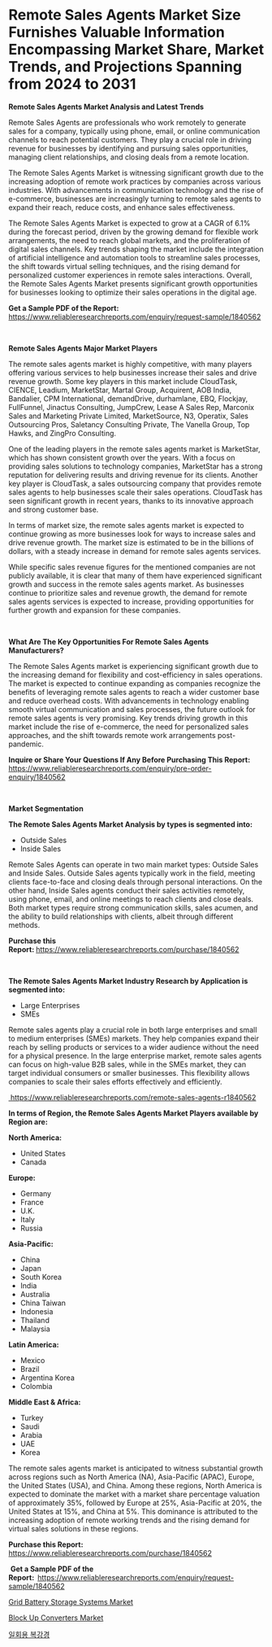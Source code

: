 <p><h1>Remote Sales Agents Market Size Furnishes Valuable Information Encompassing Market Share, Market Trends, and Projections Spanning from 2024 to 2031</h1></p><p><strong>Remote Sales Agents Market Analysis and Latest Trends</strong></p>
<p><p>Remote Sales Agents are professionals who work remotely to generate sales for a company, typically using phone, email, or online communication channels to reach potential customers. They play a crucial role in driving revenue for businesses by identifying and pursuing sales opportunities, managing client relationships, and closing deals from a remote location.</p><p>The Remote Sales Agents Market is witnessing significant growth due to the increasing adoption of remote work practices by companies across various industries. With advancements in communication technology and the rise of e-commerce, businesses are increasingly turning to remote sales agents to expand their reach, reduce costs, and enhance sales effectiveness.</p><p>The Remote Sales Agents Market is expected to grow at a CAGR of 6.1% during the forecast period, driven by the growing demand for flexible work arrangements, the need to reach global markets, and the proliferation of digital sales channels. Key trends shaping the market include the integration of artificial intelligence and automation tools to streamline sales processes, the shift towards virtual selling techniques, and the rising demand for personalized customer experiences in remote sales interactions. Overall, the Remote Sales Agents Market presents significant growth opportunities for businesses looking to optimize their sales operations in the digital age.</p></p>
<p><strong>Get a Sample PDF of the Report:&nbsp;</strong> <a href="https://www.reliableresearchreports.com/enquiry/request-sample/1840562">https://www.reliableresearchreports.com/enquiry/request-sample/1840562</a></p>
<p>&nbsp;</p>
<p><strong>Remote Sales Agents Major Market Players</strong></p>
<p><p>The remote sales agents market is highly competitive, with many players offering various services to help businesses increase their sales and drive revenue growth. Some key players in this market include CloudTask, CIENCE, Leadium, MarketStar, Martal Group, Acquirent, AOB India, Bandalier, CPM International, demandDrive, durhamlane, EBQ, Flockjay, FullFunnel, Jinactus Consulting, JumpCrew, Lease A Sales Rep, Marconix Sales and Marketing Private Limited, MarketSource, N3, Operatix, Sales Outsourcing Pros, Saletancy Consulting Private, The Vanella Group, Top Hawks, and ZingPro Consulting.</p><p>One of the leading players in the remote sales agents market is MarketStar, which has shown consistent growth over the years. With a focus on providing sales solutions to technology companies, MarketStar has a strong reputation for delivering results and driving revenue for its clients. Another key player is CloudTask, a sales outsourcing company that provides remote sales agents to help businesses scale their sales operations. CloudTask has seen significant growth in recent years, thanks to its innovative approach and strong customer base.</p><p>In terms of market size, the remote sales agents market is expected to continue growing as more businesses look for ways to increase sales and drive revenue growth. The market size is estimated to be in the billions of dollars, with a steady increase in demand for remote sales agents services.</p><p>While specific sales revenue figures for the mentioned companies are not publicly available, it is clear that many of them have experienced significant growth and success in the remote sales agents market. As businesses continue to prioritize sales and revenue growth, the demand for remote sales agents services is expected to increase, providing opportunities for further growth and expansion for these companies.</p></p>
<p>&nbsp;</p>
<p><strong>What Are The Key Opportunities For Remote Sales Agents Manufacturers?</strong></p>
<p><p>The Remote Sales Agents market is experiencing significant growth due to the increasing demand for flexibility and cost-efficiency in sales operations. The market is expected to continue expanding as companies recognize the benefits of leveraging remote sales agents to reach a wider customer base and reduce overhead costs. With advancements in technology enabling smooth virtual communication and sales processes, the future outlook for remote sales agents is very promising. Key trends driving growth in this market include the rise of e-commerce, the need for personalized sales approaches, and the shift towards remote work arrangements post-pandemic.</p></p>
<p><strong>Inquire or Share Your Questions If Any Before Purchasing This Report:</strong> <a href="https://www.reliableresearchreports.com/enquiry/pre-order-enquiry/1840562">https://www.reliableresearchreports.com/enquiry/pre-order-enquiry/1840562</a></p>
<p>&nbsp;</p>
<p><strong>Market Segmentation</strong></p>
<p><strong>The Remote Sales Agents Market Analysis by types is segmented into:</strong></p>
<p><ul><li>Outside Sales</li><li>Inside Sales</li></ul></p>
<p><p>Remote Sales Agents can operate in two main market types: Outside Sales and Inside Sales. Outside Sales agents typically work in the field, meeting clients face-to-face and closing deals through personal interactions. On the other hand, Inside Sales agents conduct their sales activities remotely, using phone, email, and online meetings to reach clients and close deals. Both market types require strong communication skills, sales acumen, and the ability to build relationships with clients, albeit through different methods.</p></p>
<p><strong>Purchase this Report:&nbsp;</strong><a href="https://www.reliableresearchreports.com/purchase/1840562">https://www.reliableresearchreports.com/purchase/1840562</a></p>
<p>&nbsp;</p>
<p><strong>The Remote Sales Agents Market Industry Research by Application is segmented into:</strong></p>
<p><ul><li>Large Enterprises</li><li>SMEs</li></ul></p>
<p><p>Remote sales agents play a crucial role in both large enterprises and small to medium enterprises (SMEs) markets. They help companies expand their reach by selling products or services to a wider audience without the need for a physical presence. In the large enterprise market, remote sales agents can focus on high-value B2B sales, while in the SMEs market, they can target individual consumers or smaller businesses. This flexibility allows companies to scale their sales efforts effectively and efficiently.</p></p>
<p><a href="https://www.reliableresearchreports.com/remote-sales-agents-r1840562">&nbsp;https://www.reliableresearchreports.com/remote-sales-agents-r1840562</a></p>
<p><strong>In terms of Region, the Remote Sales Agents Market Players available by Region are:</strong></p>
<p>
    <p> <strong> North America: </strong>
        <ul>
            <li>United States</li>
            <li>Canada</li>
        </ul>
        </p> 
    <p> <strong> Europe: </strong>
        <ul>
            <li>Germany</li>
            <li>France</li>
            <li>U.K.</li>
            <li>Italy</li>
            <li>Russia</li>
        </ul>
        </p> 
    <p> <strong> Asia-Pacific: </strong>
        <ul>
            <li>China</li>
            <li>Japan</li>
            <li>South Korea</li>
            <li>India</li>
            <li>Australia</li>
            <li>China Taiwan</li>
            <li>Indonesia</li>
            <li>Thailand</li>
            <li>Malaysia</li>
        </ul>
        </p> 
    <p> <strong> Latin America: </strong>
        <ul>
            <li>Mexico</li>
            <li>Brazil</li>
            <li>Argentina Korea</li>
            <li>Colombia</li>
        </ul>
        </p> 
    <p> <strong> Middle East & Africa: </strong>
        <ul>
            <li>Turkey</li>
            <li>Saudi</li>
            <li>Arabia</li>
            <li>UAE</li>
            <li>Korea</li>
        </ul>
    </p>
    </p>
<p><p>The remote sales agents market is anticipated to witness substantial growth across regions such as North America (NA), Asia-Pacific (APAC), Europe, the United States (USA), and China. Among these regions, North America is expected to dominate the market with a market share percentage valuation of approximately 35%, followed by Europe at 25%, Asia-Pacific at 20%, the United States at 15%, and China at 5%. This dominance is attributed to the increasing adoption of remote working trends and the rising demand for virtual sales solutions in these regions.</p></p>
<p><strong>Purchase this Report: </strong><a href="https://www.reliableresearchreports.com/purchase/1840562">https://www.reliableresearchreports.com/purchase/1840562</a></p>
<p>&nbsp;<strong>Get a Sample PDF of the Report:&nbsp;&nbsp;</strong><a href="https://www.reliableresearchreports.com/enquiry/request-sample/1840562">https://www.reliableresearchreports.com/enquiry/request-sample/1840562</a></p>
<p><strong></strong></p>
<p><p><a href="https://www.linkedin.com/pulse/grid-battery-storage-systems-market-size-reveals-best-mdclf?trackingId=RqVtabTpxg6VeE5MvP78WA%3D%3D">Grid Battery Storage Systems Market</a></p><p><a href="https://www.linkedin.com/pulse/block-up-converters-market-analysis-sze-forecasted-period-7vp1e?trackingId=iJA9dI8mXAKguENMbg0fkw%3D%3D">Block Up Converters Market</a></p><p><a href="https://github.com/sougarounis/Market-Research-Report-List-3/blob/main/308738861603.md">일회용 복강경</a></p></p>
